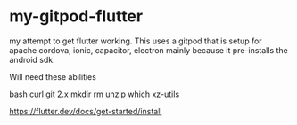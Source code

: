 # my-gitpod-flutter


my attempt to get flutter working. This uses a gitpod that is setup for apache cordova, ionic, capacitor, electron mainly because it pre-installs the android sdk.


Will need these abilities

bash
curl
git 2.x
mkdir
rm
unzip
which
xz-utils

https://flutter.dev/docs/get-started/install


